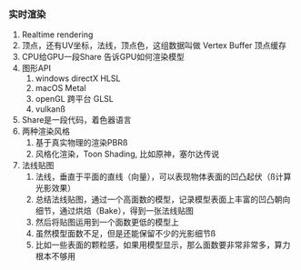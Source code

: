 ### 实时渲染
1. Realtime rendering
2. 顶点，还有UV坐标，法线，顶点色，这组数据叫做 Vertex Buffer 顶点缓存
3. CPU给GPU一段Share 告诉GPU如何渲染模型
4. 图形API
   1. windows directX  HLSL
   2. macOS Metal   
   3. openGL 跨平台  GLSL
   4. vulkanß
5. Share是一段代码，着色器语言
6. 两种渲染风格
   1. 基于真实物理的渲染PBRß
   2. 风格化渲染，Toon Shading, 比如原神，塞尔达传说
7. 法线贴图
   1. 法线，垂直于平面的直线（向量），可以表现物体表面的凹凸起伏（ß计算光影效果）
   2. 总结法线贴图，通过一个高面数的模型，记录模型表面上丰富的凹凸朝向细节，通过烘焙（Bake），得到一张法线贴图
   3. 然后将贴图运用到一个面数更低的模型上
   4. 虽然模型面数不足，但是还能保留不少的光影细节ß
   5. 比如一些表面的颗粒感，如果用模型显示，那么面数要非常非常多，算力根本不够用